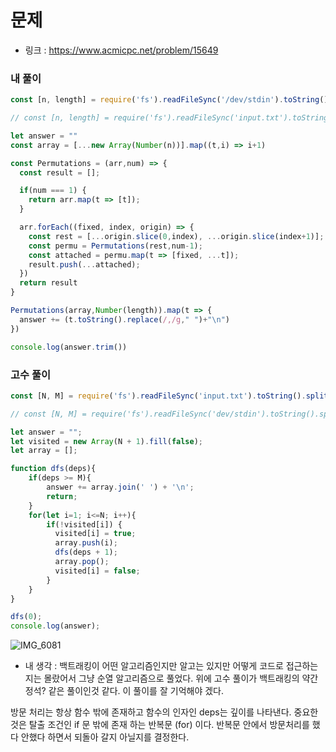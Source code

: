 # 문제

- 링크 : https://www.acmicpc.net/problem/15649

### 내 풀이

```javascript
const [n, length] = require('fs').readFileSync('/dev/stdin').toString().trim().split(' ')

// const [n, length] = require('fs').readFileSync('input.txt').toString().trim().split(' ')

let answer = ""
const array = [...new Array(Number(n))].map((t,i) => i+1)

const Permutations = (arr,num) => {
  const result = [];

  if(num === 1) {
    return arr.map(t => [t]);
  }

  arr.forEach((fixed, index, origin) => {
    const rest = [...origin.slice(0,index), ...origin.slice(index+1)];
    const permu = Permutations(rest,num-1);
    const attached = permu.map(t => [fixed, ...t]);
    result.push(...attached);
  })
  return result
}

Permutations(array,Number(length)).map(t => {
  answer += (t.toString().replace(/,/g," ")+"\n")
})

console.log(answer.trim())
```

### 고수 풀이

```javascript
const [N, M] = require('fs').readFileSync('input.txt').toString().split(' ').map(x => +x);

// const [N, M] = require('fs').readFileSync('dev/stdin').toString().split(' ').map(x=>+x);

let answer = "";
let visited = new Array(N + 1).fill(false);
let array = [];

function dfs(deps){
    if(deps >= M){
        answer += array.join(' ') + '\n';
        return;
    }
    for(let i=1; i<=N; i++){
        if(!visited[i]) {
          visited[i] = true;
          array.push(i);
          dfs(deps + 1);
          array.pop();
          visited[i] = false;
        }
    }
}

dfs(0);
console.log(answer);
```

![IMG_6081](https://user-images.githubusercontent.com/87749134/148161682-9cf57d2b-eb8b-4c5a-a637-ee164739e998.jpg)


- 내 생각 : 백트래킹이 어떤 알고리즘인지만 알고는 있지만 어떻게 코드로 접근하는지는 몰랐어서 그냥 순열 알고리즘으로 풀었다. 위에 고수 풀이가 백트래킹의 약간 정석? 같은 풀이인것 같다. 이 풀이를 잘 기억해야 겠다.

방문 처리는 항상 함수 밖에 존재하고 함수의 인자인 deps는 깊이를 나타낸다. 중요한것은  탈출 조건인 if 문 밖에 존재 하는 반복문 (for) 이다. 반복문 안에서 방문처리를 했다 안했다 하면서 되돌아 갈지 아닐지를 결정한다.
